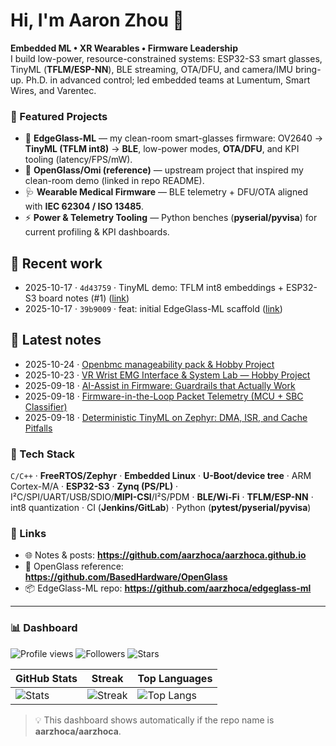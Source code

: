 # Hi, I'm Aaron Zhou 👋

**Embedded ML • XR Wearables • Firmware Leadership**  
I build low-power, resource-constrained systems: ESP32-S3 smart glasses, TinyML (**TFLM/ESP-NN**), BLE streaming, OTA/DFU, and camera/IMU bring-up. Ph.D. in advanced control; led embedded teams at Lumentum, Smart Wires, and Varentec.

### 📌 Featured Projects
- 🔭 **EdgeGlass-ML** — my clean-room smart-glasses firmware: OV2640 → **TinyML (TFLM int8)** → **BLE**, low-power modes, **OTA/DFU**, and KPI tooling (latency/FPS/mW).  
- 🥽 **OpenGlass/Omi (reference)** — upstream project that inspired my clean-room demo (linked in repo README).  
- 🩺 **Wearable Medical Firmware** — BLE telemetry + DFU/OTA aligned with **IEC 62304 / ISO 13485**.  
- ⚡ **Power & Telemetry Tooling** — Python benches (**pyserial/pyvisa**) for current profiling & KPI dashboards.

## 🔧 Recent work
<!--RECENT_WORK:START-->
- 2025-10-17 · `4d43759` · TinyML demo: TFLM int8 embeddings + ESP32-S3 board notes (#1) ([link](https://github.com/aarzhoca/edgeglass-ml/commit/4d43759844790e2cfb72a9a5310a9c327f1a4d07))
- 2025-10-17 · `39b9009` · feat: initial EdgeGlass-ML scaffold ([link](https://github.com/aarzhoca/edgeglass-ml/commit/39b9009525d9965ff1f900db699d3475041bf040))
<!--RECENT_WORK:END-->

## 📝 Latest notes
<!--LATEST_POSTS:START-->
- 2025-10-24 · [Openbmc manageability pack &amp; Hobby Project](https://aarzhoca.github.io/posts/openbmc-manageability-pack/) 
- 2025-10-23 · [VR Wrist EMG Interface &amp; System Lab — Hobby Project](https://aarzhoca.github.io/posts/vr-wrist-emg-lab/)
- 2025-09-18 · [AI-Assist in Firmware: Guardrails that Actually Work](https://aarzhoca.github.io/posts/ai-assist-firmware-guardrails/)
- 2025-09-18 · [Firmware-in-the-Loop Packet Telemetry (MCU + SBC Classifier)](https://aarzhoca.github.io/posts/fil-packet-telemetry/)
- 2025-09-18 · [Deterministic TinyML on Zephyr: DMA, ISR, and Cache Pitfalls](https://aarzhoca.github.io/posts/tinyml-zephyr-anomaly/)
<!--LATEST_POSTS:END-->

### 🧰 Tech Stack
`C/C++` · **FreeRTOS/Zephyr** · **Embedded Linux** · **U-Boot/device tree** · ARM Cortex-M/A · **ESP32-S3** · **Zynq (PS/PL)** ·  
I²C/SPI/UART/USB/SDIO/**MIPI-CSI**/I²S/PDM · **BLE/Wi-Fi** · **TFLM/ESP-NN** · int8 quantization · CI (**Jenkins/GitLab**) · Python (**pytest/pyserial/pyvisa**)

### 🔗 Links
- 🌐 Notes & posts: **https://github.com/aarzhoca/aarzhoca.github.io**
- 🥽 OpenGlass reference: **https://github.com/BasedHardware/OpenGlass**
- 📦 EdgeGlass-ML repo: **https://github.com/aarzhoca/edgeglass-ml**

---

### 📊 Dashboard
![Profile views](https://komarev.com/ghpvc/?username=aarzhoca&label=Profile%20views&color=0e75b6&style=flat)
![Followers](https://img.shields.io/github/followers/aarzhoca?style=social)
![Stars](https://img.shields.io/github/stars/aarzhoca?style=social)

| GitHub Stats | Streak | Top Languages |
|---|---|---|
| ![Stats](https://github-readme-stats.vercel.app/api?username=aarzhoca&show_icons=true&hide_rank=false) | ![Streak](https://streak-stats.demolab.com?user=aarzhoca) | ![Top Langs](https://github-readme-stats.vercel.app/api/top-langs/?username=aarzhoca&layout=compact) |

> 💡 This dashboard shows automatically if the repo name is **aarzhoca/aarzhoca**.
